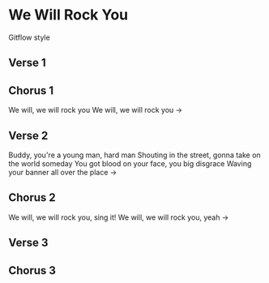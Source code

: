# We Will Rock You
Gitflow style

## Verse 1

## Chorus 1
We will, we will rock you
We will, we will rock you
->

## Verse 2

Buddy, you're a young man, hard man
Shouting in the street, gonna take on the world someday
You got blood on your face, you big disgrace
Waving your banner all over the place
->
## Chorus 2

We will, we will rock you, sing it!
We will, we will rock you, yeah
->
## Verse 3

## Chorus 3
